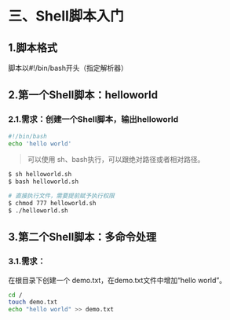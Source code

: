 # 三、Shell脚本入门

## 1.脚本格式

脚本以#!/bin/bash开头（指定解析器）

## 2.第一个Shell脚本：helloworld

### 2.1.需求：创建一个Shell脚本，输出helloworld

```bash
#!/bin/bash
echo 'hello world'
```

> 可以使用 sh、bash执行，可以跟绝对路径或者相对路径。
> 

```bash
$ sh helloworld.sh
$ bash helloworld.sh

# 直接执行文件，需要提前赋予执行权限
$ chmod 777 helloworld.sh
$ ./helloworld.sh
```

## 3.第二个Shell脚本：多命令处理

### 3.1.需求：

在根目录下创建一个 demo.txt，在demo.txt文件中增加“hello world”。

```bash
cd /
touch demo.txt
echo "hello world" >> demo.txt
```